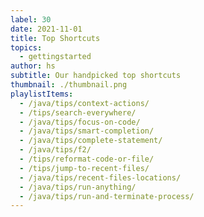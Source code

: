 ```yaml
---
label: 30
date: 2021-11-01
title: Top Shortcuts
topics:
  - gettingstarted
author: hs
subtitle: Our handpicked top shortcuts
thumbnail: ./thumbnail.png
playlistItems:
  - /java/tips/context-actions/
  - /tips/search-everywhere/
  - /java/tips/focus-on-code/
  - /java/tips/smart-completion/
  - /java/tips/complete-statement/
  - /java/tips/f2/
  - /tips/reformat-code-or-file/
  - /tips/jump-to-recent-files/
  - /java/tips/recent-files-locations/
  - /java/tips/run-anything/
  - /java/tips/run-and-terminate-process/
---
```


